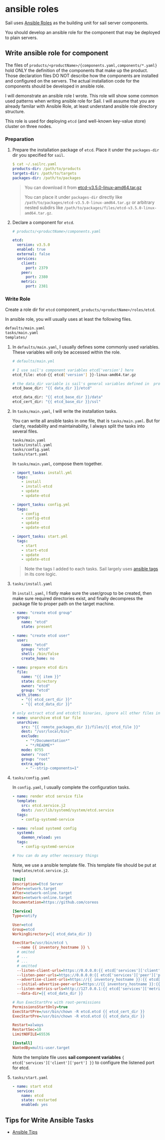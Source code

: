 # ansible roles

Sail uses [Ansible Roles](https://docs.ansible.com/ansible/latest/user_guide/playbooks_reuse_roles.html#role-directory-structure) as the building unit for sail server components.

You should develop an ansible role for the component that may be deployed to plain servers.

## Write ansible role for component

The files of `products/<productName>/{components.yaml,components/*.yaml}` hold ONLY the definition of the components that make up the product. Those declaration files DO NOT describe how the components are installed and configured on the servers. The actual installation code for the components should be developed in ansible role.

I will demonstrate an ansible role I wrote. This role will show some common used patterns when writing ansible role for Sail. I will assume that you are already familar with Ansible Role, at least understand ansible role directory structure.

This role is used for deploying `etcd` (and well-known key-value store) cluster on three nodes.

### Preparation

1. Prepare the installation package of `etcd`. Place it under the `packages-dir` dir you specified for `sail`.

    ```yaml
    $ cat ~/.sailrc.yaml
    products-dir: /path/to/products
    targets-dir: /path/to/targets
    packages-dir: /path/to/packages
    ```

    > You can download it from [etcd-v3.5.0-linux-amd64.tar.gz](https://github.com/etcd-io/etcd/releases/download/v3.5.0/etcd-v3.5.0-linux-amd64.tar.gz)
    >
    > You can place it under `packages-dir` directly like `/path/to/packages/etcd-v3.5.0-linux-amd64.tar.gz` or arbitrary nested subdirs like `/path/to/packages/files/etcd-v3.5.0-linux-amd64.tar.gz`.

2. Declare a component for `etcd`.

    ```yaml
    # products/<productName>/components.yaml

    etcd:
      version: v3.5.0
      enabled: true
      external: false
      services:
        client:
          port: 2379
        peer:
          port: 2380
        metric:
          port: 2381
    ```

### Write Role

Create a role dir for `etcd` component, `products/<productName>/roles/etcd`.

In ansible role, you will usually uses at least the following files.

```bash
defaults/main.yaml
tasks/main.yaml
templates/
```

1. In `defaults/main.yaml`, I usually defines some commonly used variables. These variables will only be accessed within the role.

    ```bash
    # defaults/main.yml

    # I use sail's component variables etcd['version'] here
    etcd_file: etcd-{{ etcd['version'] }}-linux-amd64.tar.gz

    # the data_dir variable is sail's general variables defined in  products/<productName>/vars.yaml
    etcd_base_dir: "{{ data_dir }}/etcd"

    etcd_data_dir: "{{ etcd_base_dir }}/data"
    etcd_cert_dir: "{{ etcd_base_dir }}/ssl"
    ```

2. In `tasks/main.yaml`, I will write the installation tasks.

    You can write all ansible tasks in one file, that is `tasks/main.yaml`. But for clarity, readability and maintainability, I always split the tasks into several files.

    ```bash
    tasks/main.yaml
    tasks/install.yaml
    tasks/config.yaml
    tasks/start.yaml
    ```

    In `tasks/main.yaml`, compose them together.

    ```yaml
    - import_tasks: install.yml
      tags:
        - install
        - install-etcd
        - update
        - update-etcd

    - import_tasks: config.yml
      tags:
        - config
        - config-etcd
        - update
        - update-etcd

    - import_tasks: start.yml
      tags:
        - start
        - start-etcd
        - update
        - update-etcd
     ```

     > Note the tags I added to each tasks.
     > Sail largely uses [ansible tags](https://docs.ansible.com/ansible/latest/user_guide/playbooks_tags.html) in its core logic.

3. `tasks/install.yaml`

    In `install.yaml`, I fistly make sure the user/group to be created, then make sure required directories exist, and finally decompress the package file to proper path on the target machine.

    ```yaml
    - name: "create etcd group"
      group:
        name: "etcd"
        state: present

    - name: "create etcd user"
      user:
        name: "etcd"
        group: "etcd"
        shell: /bin/false
        create_home: no

    - name: prepare etcd dirs
      file:
        name: "{{ item }}"
        state: directory
        owner: "etcd"
        group: "etcd"
      with_items:
        - "{{ etcd_cert_dir }}"
        - "{{ etcd_data_dir }}"

    # only extract etcd and etcdctl binaries, ignore all other files in the tarball
    - name: unarchive etcd tar file
      unarchive:
        src: "{{ remote_packages_dir }}/files/{{ etcd_file }}"
        dest: "/usr/local/bin/"
        exclude:
          - "*/Documentation*"
          - "*/README*"
        mode: 0755
        owner: "root"
        group: "root"
        extra_opts:
          - "--strip-components=1"
    ```

4. `tasks/config.yaml`

    In `config.yaml`, I usually complete the configuration tasks.


    ```yaml
    - name: render etcd service file
      template:
        src: etcd.service.j2
        dest: /usr/lib/systemd/system/etcd.service
      tags:
        - config-systemd-service

    - name: reload systemd config
      systemd:
        daemon_reload: yes
      tags:
        - config-systemd-service

    # You can do any other necessary things
    ```

    Note, we use a ansible template file. This template file should be put at `templates/etcd.service.j2`.

    ```ini
    [Unit]
    Description=Etcd Server
    After=network.target
    After=network-online.target
    Wants=network-online.target
    Documentation=https://github.com/coreos

    [Service]
    Type=notify

    User=etcd
    Group=etcd
    WorkingDirectory={{ etcd_data_dir }}

    ExecStart=/usr/bin/etcd \
      --name {{ inventory_hostname }} \
      # omited
      # ...
      # ...
      # omitted
      --listen-client-urls=https://0.0.0.0:{{ etcd['services']['client']['port'] }} \
      --listen-peer-urls=https://0.0.0.0:{{ etcd['services']['peer']['port'] }} \
      --advertise-client-urls=https://{{ inventory_hostname }}:{{ etcd['services']['client']['port'] }} \
      --initial-advertise-peer-urls=https://{{ inventory_hostname }}:{{ etcd['services']['peer']['port'] }} \
      --listen-metrics-urls=http://127.0.0.1:{{ etcd['services']['metric']['port'] }} \
      --data-dir={{ etcd_data_dir }}

    # Run ExecStartPre with root-permissions
    PermissionsStartOnly=true
    ExecStartPre=/usr/bin/chown -R etcd.etcd {{ etcd_cert_dir }}
    ExecStartPre=/usr/bin/chown -R etcd.etcd {{ etcd_data_dir }}

    Restart=always
    RestartSec=10
    LimitNOFILE=65536

    [Install]
    WantedBy=multi-user.target
    ```

    Note the template file uses **sail component variables** `{ etcd['services']['client']['port'] }}` to configure the listened port for etcd.

5.  `tasks/start.yaml`

    ```yaml
    - name: start etcd
      service:
        name: etcd
        state: restarted
        enabled: yes
    ```

## Tips for Write Ansible Tasks

- [Ansible Tips](./../ansible-tips/)
